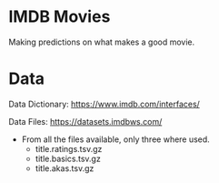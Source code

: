 # IMDB Movies
Making predictions on what makes a good movie.

# Data
Data Dictionary:
https://www.imdb.com/interfaces/

Data Files:
https://datasets.imdbws.com/

 - From all the files available, only three where used.
   - title.ratings.tsv.gz
   - title.basics.tsv.gz
   - title.akas.tsv.gz
